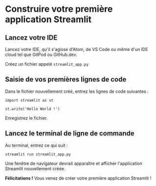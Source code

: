# Construire votre première application Streamlit

## Lancez votre IDE

Lancez votre IDE, qu'il s'agisse d'Atom, de VS Code ou même d'un IDE cloud tel que GitPod ou GitHub.dev.

Créez un fichier appelé `streamlit_app.py`

## Saisie de vos premières lignes de code

Dans le fichier nouvellement créé, entrez les lignes de code suivantes :

```
import streamlit as st

st.write('Hello World !')
```

Enregistrez le fichier.

## Lancez le terminal de ligne de commande

Au terminal, entrez ce qui suit :

```
streamlit run streamlit_app.py
```

Une fenêtre de navigateur devrait apparaître et afficher l'application Streamlit nouvellement créée.

**Félicitations !** Vous venez de créer votre première application Streamlit !